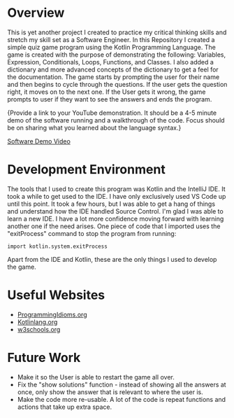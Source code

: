 # Overview

This is yet another project I created to practice my critical thinking skills and stretch my skill set as a Software Engineer. In this Repository I created a simple quiz game program using the Kotlin Programming Language. The game is created with the purpose of demonstrating the following: Variables, Expression, Conditionals, Loops, Functions, and Classes. I also added a dictionary and more advanced concepts of the dictionary to get a feel for the documentation. The game starts by prompting the user for their name and then begins to cycle through the questions. If the user gets the question right, it moves on to the next one. If the User gets it wrong, the game prompts to user if they want to see the answers and ends the program. 


{Provide a link to your YouTube demonstration.  It should be a 4-5 minute demo of the software running and a walkthrough of the code.  Focus should be on sharing what you learned about the language syntax.}

[Software Demo Video](https://www.youtube.com/watch?v=wT4c6Mhbo0I)

# Development Environment

The tools that I used to create this program was Kotlin and the IntelliJ IDE. It took a while to get used to the IDE. I have only exclusively used VS Code up until this point. It took a few hours, but I was able to get a hang of things and understand how the IDE handled Source Control. I'm glad I was able to learn a new IDE. I have a lot more confidence moving forward with learning another one if the need arises. One piece of code that I imported uses the "exitProcess" command to stop the program from running:

``` import kotlin.system.exitProcess ```

Apart from the IDE and Kotlin, these are the only things I used to develop the game.

# Useful Websites

* [ProgrammingIdioms.org](https://programming-idioms.org/idiom/87/stop-program/4789/kotlin)
* [Kotlinlang.org](https://kotlinlang.org/docs/home.html)
* [w3schools.org](www.w3schools.com)

# Future Work

* Make it so the User is able to restart the game all over.
* Fix the "show solutions" function - instead of showing all the answers at once, only show the answer that is relevant to where the user is.
* Make the code more re-usable. A lot of the code is repeat functions and actions that take up extra space.
